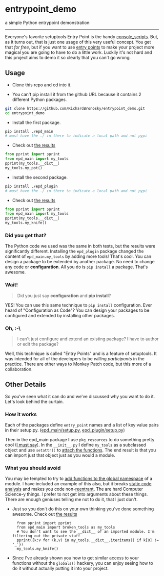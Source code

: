 # entrypoint_demo

a simple Python entrypoint demonstration

----------

Everyone's favorite setuptools Entry Point is the handy [console_scripts]. But,
as it turns out, that is just one usage of this very useful concept. You get
that *for free*, but if you want to use [entry points] to make your project more
magical you are going to have to do a little work. Luckily it's not hard and
this project aims to demo it so clearly that you can't go wrong.

## Usage

* Clone this repo and cd into it.

 - You can't pip install it from the github URL because it contains 2 different
   Python packages.

```bash
git clone https://github.com/RichardBronosky/entrypoint_demo.git
cd entrypoint_demo
```

* Install the first package.

```bash
pip install ./epd_main
# must have the ./ in there to indicate a local path and not pypi
```

* Check out [the results](https://bpaste.net/show/546872592282)

```python
from pprint import pprint
from epd_main import my_tools
pprint(my_tools.__dict__)
my_tools.my_pot()
```

* Install the second package.

```bash
pip install ./epd_plugin
# must have the ./ in there to indicate a local path and not pypi
```

* Check out [the results](https://bpaste.net/show/0a0171469249)

```python
from pprint import pprint
from epd_main import my_tools
pprint(my_tools.__dict__)
my_tools.my_knife()
```

### Did you get that?

The Python code we used was the same in both tests, but the results were
significantly different. Installing the `epd_plugin` package changed the content
of `epd_main.my_tools` by adding more tools! That's cool. You can design a
package to be extended by another package. No need to change any code or
**configuration**. All you do is `pip install` a package. That's awesome.

### Wait!

> Did you just say **configuration** and **pip install**?

YES! You can use this same technique to `pip install` configuration. Ever heard
of "Configuration as Code"? You can design your packages to be configured and
extended by installing other packages.

### Oh, :-\

> I can't just configure and extend an existing package? I have to author or
  edit the package?

Well, this technique is called "Entry Points" and is a feature of setuptools. It
was intended for all of the developers to be *willing participants* in the
practice. There are other ways to Monkey Patch code, but this more of a
collaboration.

## Other Details

So you've seen what it can do and we've discussed why you want to do it. Let's
look behind the curtain.

### How it works

Each of the packages define `entry_point` names and a list of key value pairs in
their setup.py. ([epd_main/setup.py], [epd_plugin/setup.py])

Then in the epd_main package I use `pkg_resources` to do something pretty cool
([I must say]). In the `__init__.py` I define `my_tools` as a subclassed object
and use `setattr()` to [attach the functions]. The end result is that you can
import just that object just as you would a module.



### What you should avoid

You may be tempted to try to [add functions to the global namespace] of a module.
I have included an example of this also, but it breaks [static code analysis]
and makes you code non-[reentrant]. The are hard Computer Science-y things. I
prefer to not get into arguments about these things. There are enough geniuses
telling me not to do it, that I just don't.

* Just so you don't do this on your own thinking you've done something awesome.
  Check out [the results](https://bpaste.net/show/ca2621ad2501)

        from pprint import pprint
        from epd_main import broken_tools as my_tools
        # You don't want to see the __dict__ of an imported module. I'm filtering out the private stuff
        pprint({k:v for (k,v) in my_tools.__dict__.iteritems() if k[0] != '_'})
        my_tools.my_knife()

* Since I've already shown you how to get similar access to your functions
  without the `globals()` hackery, you can enjoy seeing how to do it without
  actually putting it into your project.


[console_scripts]: http://stackoverflow.com/a/782984/117471
[entry points]: http://stackoverflow.com/a/9615473/117471
[I must say]: https://www.youtube.com/watch?v=vAE4AOP6xKs#t=5
[epd_main/setup.py]: https://github.com/RichardBronosky/entrypoint_demo/blob/master/epd_main/setup.py#L60-L64
[epd_plugin/setup.py]: https://github.com/RichardBronosky/entrypoint_demo/blob/master/epd_plugin/setup.py#L60-L64
[attach the functions]: https://github.com/RichardBronosky/entrypoint_demo/blob/master/epd_main/epd_main/__init__.py#L7-L8
[static code analysis]: http://www.pylint.org/
[reentrant]: http://www.quora.com/When-is-a-function-reentrant-How-does-that-relate-to-it-being-thread-safe
[add functions to the global namespace]: https://github.com/RichardBronosky/entrypoint_demo/blob/master/epd_main/epd_main/broken_tools.py#L4-L5
